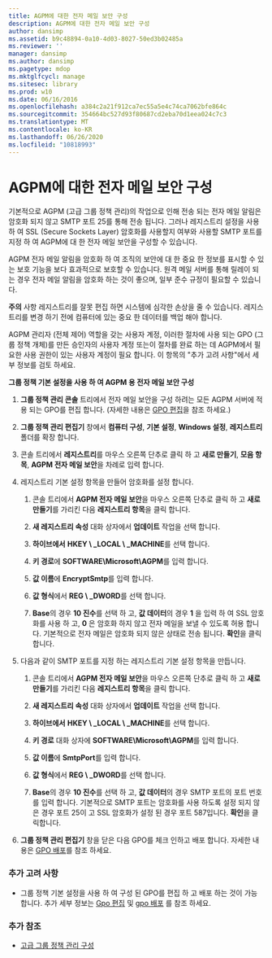 ```yaml
---
title: AGPM에 대한 전자 메일 보안 구성
description: AGPM에 대한 전자 메일 보안 구성
author: dansimp
ms.assetid: b9c48894-0a10-4d03-8027-50ed3b02485a
ms.reviewer: ''
manager: dansimp
ms.author: dansimp
ms.pagetype: mdop
ms.mktglfcycl: manage
ms.sitesec: library
ms.prod: w10
ms.date: 06/16/2016
ms.openlocfilehash: a384c2a21f912ca7ec55a5e4c74ca7062bfe864c
ms.sourcegitcommit: 354664bc527d93f80687cd2eba70d1eea024c7c3
ms.translationtype: MT
ms.contentlocale: ko-KR
ms.lasthandoff: 06/26/2020
ms.locfileid: "10818993"
---
```

# AGPM에 대한 전자 메일 보안 구성


기본적으로 AGPM (고급 그룹 정책 관리)의 작업으로 인해 전송 되는 전자 메일 알림은 암호화 되지 않고 SMTP 포트 25를 통해 전송 됩니다. 그러나 레지스트리 설정을 사용 하 여 SSL (Secure Sockets Layer) 암호화를 사용할지 여부와 사용할 SMTP 포트를 지정 하 여 AGPM에 대 한 전자 메일 보안을 구성할 수 있습니다.

AGPM 전자 메일 알림을 암호화 하 여 조직의 보안에 대 한 중요 한 정보를 표시할 수 있는 보호 기능을 보다 효과적으로 보호할 수 있습니다. 원격 메일 서버를 통해 릴레이 되는 경우 전자 메일 알림을 암호화 하는 것이 좋으며, 일부 준수 규정이 필요할 수 있습니다.

**주의**  사항 레지스트리를 잘못 편집 하면 시스템에 심각한 손상을 줄 수 있습니다. 레지스트리를 변경 하기 전에 컴퓨터에 있는 중요 한 데이터를 백업 해야 합니다.

 

AGPM 관리자 (전체 제어) 역할을 갖는 사용자 계정, 이러한 절차에 사용 되는 GPO (그룹 정책 개체)를 만든 승인자의 사용자 계정 또는이 절차를 완료 하는 데 AGPM에서 필요한 사용 권한이 있는 사용자 계정이 필요 합니다. 이 항목의 "추가 고려 사항"에서 세부 정보를 검토 하세요.

**그룹 정책 기본 설정을 사용 하 여 AGPM 용 전자 메일 보안 구성**

1.  **그룹 정책 관리 콘솔** 트리에서 전자 메일 보안을 구성 하려는 모든 AGPM 서버에 적용 되는 GPO를 편집 합니다. (자세한 내용은 [GPO 편집](editing-a-gpo-agpm40.md)을 참조 하세요.)

2.  **그룹 정책 관리 편집기** 창에서 **컴퓨터 구성**, **기본 설정**, **Windows 설정**, **레지스트리** 폴더를 확장 합니다.

3.  콘솔 트리에서 **레지스트리**를 마우스 오른쪽 단추로 클릭 하 고 **새로 만들기**, **모음 항목**, **AGPM 전자 메일 보안**을 차례로 입력 합니다.

4.  레지스트리 기본 설정 항목을 만들어 암호화를 설정 합니다.

    1.  콘솔 트리에서 **AGPM 전자 메일 보안**을 마우스 오른쪽 단추로 클릭 하 고 **새로 만들기**를 가리킨 다음 **레지스트리 항목**을 클릭 합니다.

    2.  **새 레지스트리 속성** 대화 상자에서 **업데이트** 작업을 선택 합니다.

    3.  **하이브에서** **HKEY \ _LOCAL \ _MACHINE**를 선택 합니다.

    4.  **키 경로**에 **SOFTWARE\\Microsoft\\AGPM**를 입력 합니다.

    5.  **값 이름**에 **EncryptSmtp**를 입력 합니다.

    6.  **값 형식**에서 **REG \ _DWORD**를 선택 합니다.

    7.  **Base**의 경우 **10 진수**를 선택 하 고, **값 데이터**의 경우 **1** 을 입력 하 여 SSL 암호화를 사용 하 고, **0** 은 암호화 하지 않고 전자 메일을 보낼 수 있도록 허용 합니다. 기본적으로 전자 메일은 암호화 되지 않은 상태로 전송 됩니다. **확인**을 클릭합니다.

5.  다음과 같이 SMTP 포트를 지정 하는 레지스트리 기본 설정 항목을 만듭니다.

    1.  콘솔 트리에서 **AGPM 전자 메일 보안**을 마우스 오른쪽 단추로 클릭 하 고 **새로 만들기**를 가리킨 다음 **레지스트리 항목**을 클릭 합니다.

    2.  **새 레지스트리 속성** 대화 상자에서 **업데이트** 작업을 선택 합니다.

    3.  **하이브에서** **HKEY \ _LOCAL \ _MACHINE**를 선택 합니다.

    4.  **키 경로** 대화 상자에 **SOFTWARE\\Microsoft\\AGPM**를 입력 합니다.

    5.  **값 이름**에 **SmtpPort**를 입력 합니다.

    6.  **값 형식**에서 **REG \ _DWORD**를 선택 합니다.

    7.  **Base**의 경우 **10 진수**를 선택 하 고, **값 데이터**의 경우 SMTP 포트의 포트 번호를 입력 합니다. 기본적으로 SMTP 포트는 암호화를 사용 하도록 설정 되지 않은 경우 포트 25이 고 SSL 암호화가 설정 된 경우 포트 587입니다. **확인**을 클릭합니다.

6.  **그룹 정책 관리 편집기** 창을 닫은 다음 GPO를 체크 인하고 배포 합니다. 자세한 내용은 [GPO 배포](deploy-a-gpo-agpm40.md)를 참조 하세요.

### 추가 고려 사항

-   그룹 정책 기본 설정을 사용 하 여 구성 된 GPO를 편집 하 고 배포 하는 것이 가능 합니다. 추가 세부 정보는 [Gpo 편집](editing-a-gpo-agpm40.md) 및 [gpo 배포](deploy-a-gpo-agpm40.md) 를 참조 하세요.

### 추가 참조

-   [고급 그룹 정책 관리 구성](configuring-advanced-group-policy-management-agpm40.md)

 

 





